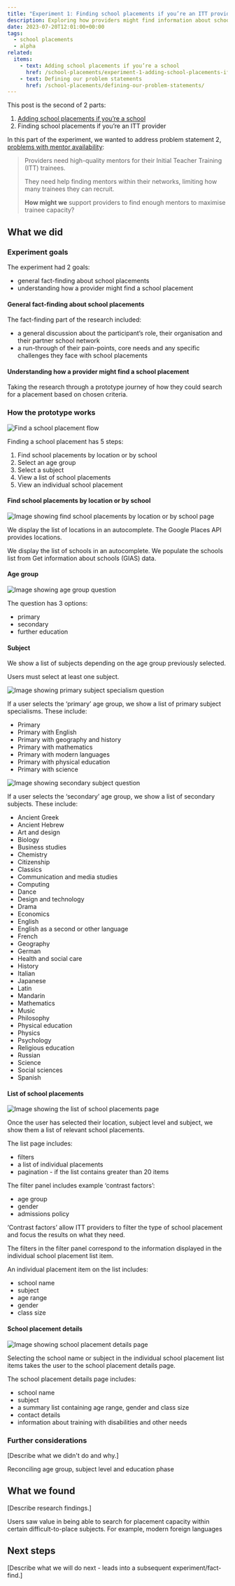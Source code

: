 ```yaml
---
title: "Experiment 1: Finding school placements if you’re an ITT provider"
description: Exploring how providers might find information about school placements
date: 2023-07-20T12:01:00+00:00
tags:
  - school placements
  - alpha
related:
  items:
    - text: Adding school placements if you’re a school
      href: /school-placements/experiment-1-adding-school-placements-if-youre-a-school/
    - text: Defining our problem statements
      href: /school-placements/defining-our-problem-statements/
---
```


This post is the second of 2 parts:

1. [Adding school placements if you’re a school](/school-placements/experiment-1-adding-school-placements-if-youre-a-school/)
2. Finding school placements if you’re an ITT provider

In this part of the experiment, we wanted to address problem statement 2, [problems with mentor availability](/school-placements/defining-our-problem-statements/#2.-problems-with-mentor-availability):

> Providers need high-quality mentors for their Initial Teacher Training (ITT) trainees.
>
> They need help finding mentors within their networks, limiting how many trainees they can recruit.
>
> **How might we** support providers to find enough mentors to maximise trainee capacity?

## What we did

### Experiment goals

The experiment had 2 goals:

- general fact-finding about school placements
- understanding how a provider might find a school placement

#### General fact-finding about school placements

The fact-finding part of the research included:

- a general discussion about the participant’s role, their organisation and their partner school network
- a run-through of their pain-points, core needs and any specific challenges they face with school placements

#### Understanding how a provider might find a school placement

Taking the research through a prototype journey of how they could search for a placement based on chosen criteria.

### How the prototype works

![Find a school placement flow](experiment-1-find-school-placements-flow.png 'Find a school placement flow')

Finding a school placement has 5 steps:

1. Find school placements by location or by school
2. Select an age group
3. Select a subject
4. View a list of school placements
5. View an individual school placement

#### Find school placements by location or by school

![Image showing find school placements by location or by school page](experiment-1-find-placement--school-or-location.png 'Find school placements by location or by school')

We display the list of locations in an autocomplete. The Google Places API provides locations.

We display the list of schools in an autocomplete. We populate the schools list from Get information about schools (GIAS) data.

#### Age group

![Image showing age group question](experiment-1-find-placement--age-group.png 'Age group question')

The question has 3 options:

- primary
- secondary
- further education

#### Subject

We show a list of subjects depending on the age group previously selected.

Users must select at least one subject.

![Image showing primary subject specialism question](experiment-1-find-placement--subject-primary.png 'Primary subject specialism question')

If a user selects the ‘primary’ age group, we show a list of primary subject specialisms. These include:

- Primary
- Primary with English
- Primary with geography and history
- Primary with mathematics
- Primary with modern languages
- Primary with physical education
- Primary with science

![Image showing secondary subject question](experiment-1-find-placement--subject-secondary.png 'Secondary subject question')

If a user selects the ‘secondary’ age group, we show a list of secondary subjects. These include:

- Ancient Greek
- Ancient Hebrew
- Art and design
- Biology
- Business studies
- Chemistry
- Citizenship
- Classics
- Communication and media studies
- Computing
- Dance
- Design and technology
- Drama
- Economics
- English
- English as a second or other language
- French
- Geography
- German
- Health and social care
- History
- Italian
- Japanese
- Latin
- Mandarin
- Mathematics
- Music
- Philosophy
- Physical education
- Physics
- Psychology
- Religious education
- Russian
- Science
- Social sciences
- Spanish

#### List of school placements

![Image showing the list of school placements page](experiment-1-find-placement--results.png 'List of school placements')

Once the user has selected their location, subject level and subject, we show them a list of relevant school placements.

The list page includes:

- filters
- a list of individual placements
- pagination - if the list contains greater than 20 items

The filter panel includes example ‘contrast factors’:

- age group
- gender
- admissions policy

‘Contrast factors’ allow ITT providers to filter the type of school placement and focus the results on what they need.

The filters in the filter panel correspond to the information displayed in the individual school placement list item.

An individual placement item on the list includes:

- school name
- subject
- age range
- gender
- class size

#### School placement details

![Image showing school placement details page](experiment-1-find-placement--details.png 'School placement details')

Selecting the school name or subject in the individual school placement list items takes the user to the school placement details page.

The school placement details page includes:

- school name
- subject
- a summary list containing age range, gender and class size
- contact details
- information about training with disabilities and other needs

### Further considerations

[Describe what we didn't do and why.]

Reconciling age group, subject level and education phase

## What we found

[Describe research findings.]

Users saw value in being able to search for placement capacity within certain difficult-to-place subjects. For example, modern foreign languages

## Next steps

[Describe what we will do next - leads into a subsequent experiment/fact-find.]
